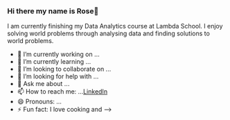 ### Hi there my name is Rose👋
I am currently finishing my Data Analytics course at Lambda School. I enjoy solving world problems through analysing data and finding solutions to world problems.


- 🔭 I’m currently working on ...
- 🌱 I’m currently learning ...
- 👯 I’m looking to collaborate on ...
- 🤔 I’m looking for help with ...
- 💬 Ask me about ...
- 📫 How to reach me: ...[LinkedIn](https://www.linkedin.com/in/rose-wachira-94bba875/)
- 😄 Pronouns: ...
- ⚡ Fun fact: I love cooking and 
-->
